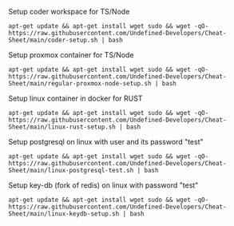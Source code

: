 Setup coder workspace for TS/Node 
```
apt-get update && apt-get install wget sudo && wget -qO- https://raw.githubusercontent.com/Undefined-Developers/Cheat-Sheet/main/coder-setup.sh | bash
```

Setup proxmox container for TS/Node 
```
apt-get update && apt-get install wget sudo && wget -qO- https://raw.githubusercontent.com/Undefined-Developers/Cheat-Sheet/main/regular-proxmox-node-setup.sh | bash
```

Setup linux container in docker for RUST 
```
apt-get update && apt-get install wget sudo && wget -qO- https://raw.githubusercontent.com/Undefined-Developers/Cheat-Sheet/main/linux-rust-setup.sh | bash
```

Setup postgresql on linux with user and its password "test"
```
apt-get update && apt-get install wget sudo && wget -qO- https://raw.githubusercontent.com/Undefined-Developers/Cheat-Sheet/main/linux-postgresql-test.sh | bash
```

Setup key-db (fork of redis) on linux with password "test"
```
apt-get update && apt-get install wget sudo && wget -qO- https://raw.githubusercontent.com/Undefined-Developers/Cheat-Sheet/main/linux-keydb-setup.sh | bash
```